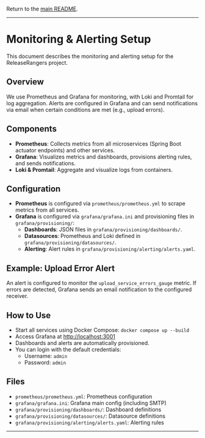 
Return to the [main README](./README.md).

---

# Monitoring & Alerting Setup

This document describes the monitoring and alerting setup for the ReleaseRangers project.

## Overview

We use Prometheus and Grafana for monitoring, with Loki and Promtail for log aggregation. Alerts are configured in Grafana and can send notifications via email when certain conditions are met (e.g., upload errors).

## Components

- **Prometheus**: Collects metrics from all microservices (Spring Boot actuator endpoints) and other services.
- **Grafana**: Visualizes metrics and dashboards, provisions alerting rules, and sends notifications.
- **Loki & Promtail**: Aggregate and visualize logs from containers.

## Configuration

- **Prometheus** is configured via `prometheus/prometheus.yml` to scrape metrics from all services.
- **Grafana** is configured via `grafana/grafana.ini` and provisioning files in `grafana/provisioning/`:
  - **Dashboards**: JSON files in `grafana/provisioning/dashboards/`.
  - **Datasources**: Prometheus and Loki defined in `grafana/provisioning/datasources/`.
  - **Alerting**: Alert rules in `grafana/provisioning/alerting/alerts.yaml`.

## Example: Upload Error Alert

An alert is configured to monitor the `upload_service_errors_gauge` metric. If errors are detected, Grafana sends an email notification to the configured receiver.

## How to Use

- Start all services using Docker Compose: `docker compose up --build`
- Access Grafana at [http://localhost:3001](http://localhost:3001)
- Dashboards and alerts are automatically provisioned.
- You can login with the default credentials:
  - Username: `admin`
  - Password: `admin`

## Files

- `prometheus/prometheus.yml`: Prometheus configuration
- `grafana/grafana.ini`: Grafana main config (including SMTP)
- `grafana/provisioning/dashboards/`: Dashboard definitions
- `grafana/provisioning/datasources/`: Datasource definitions
- `grafana/provisioning/alerting/alerts.yaml`: Alerting rules

---
